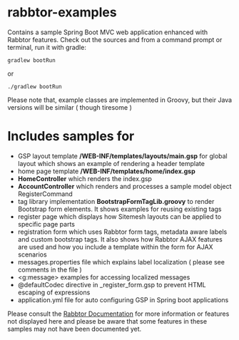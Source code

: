 # rabbtor-examples

Contains a sample Spring Boot MVC web application enhanced with Rabbtor features. 
Check out the sources and from a command prompt or terminal, run it with gradle:

`gradlew bootRun`

or 

`./gradlew bootRun`

Please note that, example classes are implemented in Groovy, but their Java versions will be similar ( though tiresome )

# Includes samples for 

-  GSP layout template  **/WEB-INF/templates/layouts/main.gsp** for global layout which shows an example of rendering a header
template
-  home page template  **/WEB-INF/templates/home/index.gsp**
- **HomeController** which renders the index.gsp
- **AccountController** which renders and processes a sample model object RegisterCommand
-  tag library  implementation **BootstrapFormTagLib.groovy** to render Bootstrap form elements. It shows examples for reusing
existing tags
- register page which displays how Sitemesh layouts can be applied to specific page parts
- registration form which uses Rabbtor form tags, metadata aware labels and custom bootstrap tags. It also shows how Rabbtor
AJAX features are used and how you include a template within the form for AJAX scenarios
-  messages.properties file which explains label localization ( please see comments in the file )
- <g:message> examples for accessing localized messages
- @defaultCodec directive in _register_form.gsp to prevent HTML escaping of expressions
- application.yml file for auto configuring GSP in Spring boot applications

Please consult the [Rabbtor Documentation](https://rabbytes.atlassian.net/wiki/display/rabbtordoc) for more information or features not displayed here and 
please be aware that some features in these samples may not have been documented yet.


